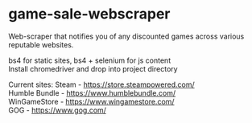 # game-sale-webscraper

Web-scraper that notifies you of any discounted games across various reputable websites.

bs4 for static sites, bs4 + selenium for js content \
Install chromedriver and drop into project directory

Current sites:
Steam - https://store.steampowered.com/ \
Humble Bundle - https://www.humblebundle.com/ \
WinGameStore - https://www.wingamestore.com/ \
GOG - https://www.gog.com/ 
